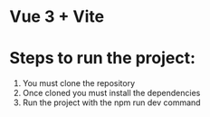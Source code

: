 # Vue 3 + Vite

# Steps to run the project:

1. You must clone the repository
2. Once cloned you must install the dependencies
3. Run the project with the npm run dev command
